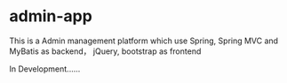 # admin-app
This is a Admin management platform which use Spring, Spring MVC and MyBatis as backend， jQuery, bootstrap as frontend

In Development......
